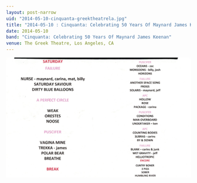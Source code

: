 ```yaml
---
layout: post-narrow
uid: "2014-05-10-cinquanta-greektheatrela.jpg"
title: "2014-05-10 : Cinquanta: Celebrating 50 Years Of Maynard James Keenan : The Greek Theatre, Los Angeles, CA"
date: 2014-05-10
band: "Cinquanta: Celebrating 50 Years Of Maynard James Keenan"
venue: The Greek Theatre, Los Angeles, CA
---
```


<div class="showcase">
  <img src="/img/2014/05/20140510-Cinquanta-GreekTheatreLA.jpg" alt="2014-05-10-cinquanta-greektheatrela.jpg">
</div>
